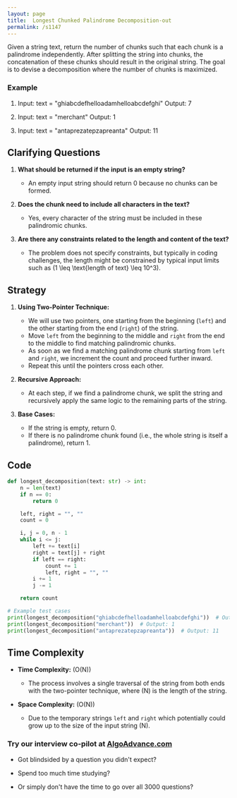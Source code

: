 ```yaml
---
layout: page
title:  Longest Chunked Palindrome Decomposition-out
permalink: /s1147
---
```


Given a string text, return the number of chunks such that each chunk is a palindrome independently. After splitting the string into chunks, the concatenation of these chunks should result in the original string. The goal is to devise a decomposition where the number of chunks is maximized.

### Example
1. Input: text = "ghiabcdefhelloadamhelloabcdefghi"
   Output: 7

2. Input: text = "merchant"
   Output: 1

3. Input: text = "antaprezatepzapreanta"
   Output: 11

## Clarifying Questions

1. **What should be returned if the input is an empty string?** 
   - An empty input string should return 0 because no chunks can be formed.

2. **Does the chunk need to include all characters in the text?**
   - Yes, every character of the string must be included in these palindromic chunks.

3. **Are there any constraints related to the length and content of the text?**
   - The problem does not specify constraints, but typically in coding challenges, the length might be constrained by typical input limits such as \(1 \leq \text{length of text} \leq 10^3\).

## Strategy

1. **Using Two-Pointer Technique:**
   - We will use two pointers, one starting from the beginning (`left`) and the other starting from the end (`right`) of the string.
   - Move `left` from the beginning to the middle and `right` from the end to the middle to find matching palindromic chunks.
   - As soon as we find a matching palindrome chunk starting from `left` and `right`, we increment the count and proceed further inward.
   - Repeat this until the pointers cross each other.

2. **Recursive Approach:**
   - At each step, if we find a palindrome chunk, we split the string and recursively apply the same logic to the remaining parts of the string.

3. **Base Cases:**
   - If the string is empty, return 0.
   - If there is no palindrome chunk found (i.e., the whole string is itself a palindrome), return 1.

## Code

```python
def longest_decomposition(text: str) -> int:
    n = len(text)
    if n == 0:
        return 0

    left, right = "", ""
    count = 0

    i, j = 0, n - 1
    while i <= j:
        left += text[i]
        right = text[j] + right
        if left == right:
            count += 1
            left, right = "", ""
        i += 1
        j -= 1

    return count

# Example test cases
print(longest_decomposition("ghiabcdefhelloadamhelloabcdefghi"))  # Output: 7
print(longest_decomposition("merchant"))  # Output: 1
print(longest_decomposition("antaprezatepzapreanta"))  # Output: 11
```

## Time Complexity

- **Time Complexity:** \(O(N)\)
  - The process involves a single traversal of the string from both ends with the two-pointer technique, where \(N\) is the length of the string.
  
- **Space Complexity:** \(O(N)\)
  - Due to the temporary strings `left` and `right` which potentially could grow up to the size of the input string \(N\).


### Try our interview co-pilot at [AlgoAdvance.com](https://algoAdvance.com)

- Got blindsided by a question you didn't expect?

- Spend too much time studying?

- Or simply don't have the time to go over all 3000 questions?

